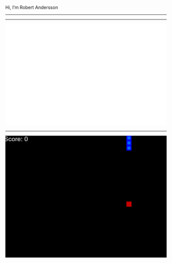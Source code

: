 Hi, I’m Robert Andersson

--------------
<hr>

![](/assets/neoro1.gif)

---------

![](/assets/aisnake1.gif)
